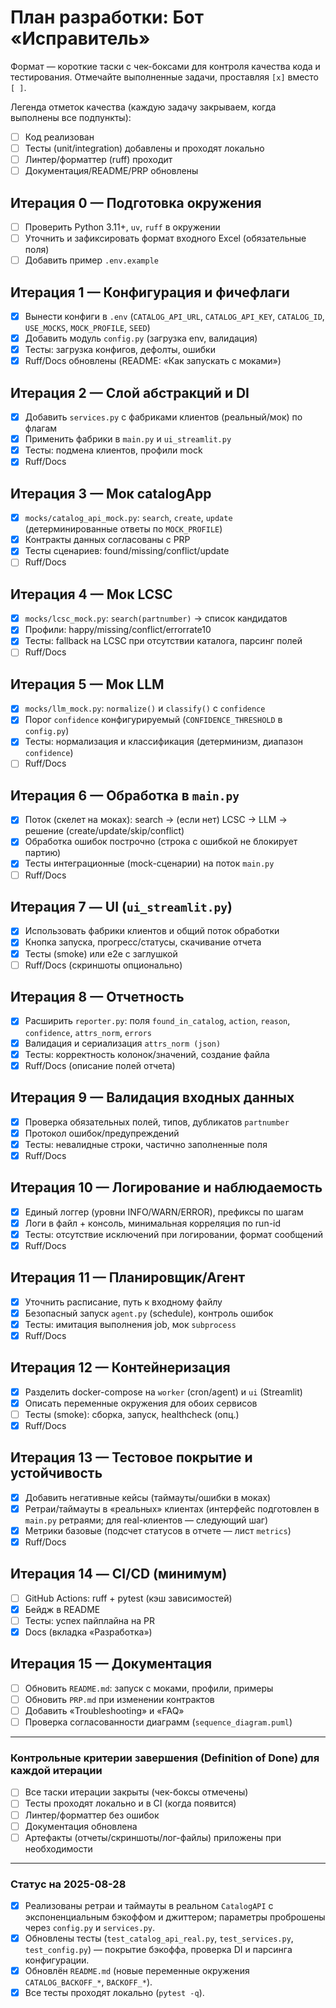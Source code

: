 # План разработки: Бот «Исправитель»

Формат — короткие таски с чек-боксами для контроля качества кода и тестирования. 
Отмечайте выполненные задачи, проставляя `[x]` вместо `[ ]`.

Легенда отметок качества (каждую задачу закрываем, когда выполнены все подпункты):
- [ ] Код реализован
- [ ] Тесты (unit/integration) добавлены и проходят локально
- [ ] Линтер/форматтер (ruff) проходит
- [ ] Документация/README/PRP обновлены

## Итерация 0 — Подготовка окружения
- [ ] Проверить Python 3.11+, `uv`, `ruff` в окружении
- [ ] Уточнить и зафиксировать формат входного Excel (обязательные поля)
- [ ] Добавить пример `.env.example`

## Итерация 1 — Конфигурация и фичефлаги
- [x] Вынести конфиги в `.env` (`CATALOG_API_URL`, `CATALOG_API_KEY`, `CATALOG_ID`, `USE_MOCKS`, `MOCK_PROFILE`, `SEED`)
- [x] Добавить модуль `config.py` (загрузка env, валидация)
- [x] Тесты: загрузка конфигов, дефолты, ошибки
- [x] Ruff/Docs обновлены (README: «Как запускать с моками»)

## Итерация 2 — Слой абстракций и DI
- [x] Добавить `services.py` с фабриками клиентов (реальный/мок) по флагам
- [x] Применить фабрики в `main.py` и `ui_streamlit.py`
- [x] Тесты: подмена клиентов, профили mock
- [x] Ruff/Docs

## Итерация 3 — Мок catalogApp
- [x] `mocks/catalog_api_mock.py`: `search`, `create`, `update` (детерминированные ответы по `MOCK_PROFILE`)
- [x] Контракты данных согласованы с PRP
- [x] Тесты сценариев: found/missing/conflict/update
- [ ] Ruff/Docs

## Итерация 4 — Мок LCSC
- [x] `mocks/lcsc_mock.py`: `search(partnumber)` → список кандидатов
- [x] Профили: happy/missing/conflict/errorrate10
- [x] Тесты: fallback на LCSC при отсутствии каталога, парсинг полей
- [ ] Ruff/Docs

## Итерация 5 — Мок LLM
- [x] `mocks/llm_mock.py`: `normalize()` и `classify()` с `confidence`
- [x] Порог `confidence` конфигурируемый (`CONFIDENCE_THRESHOLD` в `config.py`)
- [x] Тесты: нормализация и классификация (детерминизм, диапазон `confidence`)
- [ ] Ruff/Docs

## Итерация 6 — Обработка в `main.py`
- [x] Поток (скелет на моках): search → (если нет) LCSC → LLM → решение (create/update/skip/conflict)
- [x] Обработка ошибок построчно (строка с ошибкой не блокирует партию)
- [x] Тесты интеграционные (mock-сценарии) на поток `main.py`
- [ ] Ruff/Docs

## Итерация 7 — UI (`ui_streamlit.py`)
- [x] Использовать фабрики клиентов и общий поток обработки
- [x] Кнопка запуска, прогресс/статусы, скачивание отчета
- [x] Тесты (smoke) или e2e c заглушкой
- [ ] Ruff/Docs (скриншоты опционально)

## Итерация 8 — Отчетность
- [x] Расширить `reporter.py`: поля `found_in_catalog`, `action`, `reason`, `confidence`, `attrs_norm`, `errors`
- [x] Валидация и сериализация `attrs_norm (json)`
- [x] Тесты: корректность колонок/значений, создание файла
- [x] Ruff/Docs (описание полей отчета)

## Итерация 9 — Валидация входных данных
- [x] Проверка обязательных полей, типов, дубликатов `partnumber`
- [x] Протокол ошибок/предупреждений
- [x] Тесты: невалидные строки, частично заполненные поля
- [x] Ruff/Docs

## Итерация 10 — Логирование и наблюдаемость
- [x] Единый логгер (уровни INFO/WARN/ERROR), префиксы по шагам
- [x] Логи в файл + консоль, минимальная корреляция по run-id
- [x] Тесты: отсутствие исключений при логировании, формат сообщений
- [x] Ruff/Docs

## Итерация 11 — Планировщик/Агент
- [x] Уточнить расписание, путь к входному файлу
- [x] Безопасный запуск `agent.py` (schedule), контроль ошибок
- [x] Тесты: имитация выполнения job, мок `subprocess`
- [x] Ruff/Docs

## Итерация 12 — Контейнеризация
- [x] Разделить docker-compose на `worker` (cron/agent) и `ui` (Streamlit)
- [x] Описать переменные окружения для обоих сервисов
- [ ] Тесты (smoke): сборка, запуск, healthcheck (опц.)
- [x] Ruff/Docs

## Итерация 13 — Тестовое покрытие и устойчивость
- [x] Добавить негативные кейсы (таймауты/ошибки в моках)
- [x] Ретраи/таймауты в «реальных» клиентах (интерфейс подготовлен в `main.py` ретраями; для real-клиентов — следующий шаг)
- [x] Метрики базовые (подсчет статусов в отчете — лист `metrics`)
- [x] Ruff/Docs

## Итерация 14 — CI/CD (минимум)
- [ ] GitHub Actions: ruff + pytest (кэш зависимостей)
- [x] Бейдж в README
- [ ] Тесты: успех пайплайна на PR
- [x] Docs (вкладка «Разработка»)

## Итерация 15 — Документация
- [ ] Обновить `README.md`: запуск с моками, профили, примеры
- [ ] Обновить `PRP.md` при изменении контрактов
- [ ] Добавить «Troubleshooting» и «FAQ»
- [ ] Проверка согласованности диаграмм (`sequence_diagram.puml`)

---

### Контрольные критерии завершения (Definition of Done) для каждой итерации
- [ ] Все таски итерации закрыты (чек-боксы отмечены)
- [ ] Тесты проходят локально и в CI (когда появится)
- [ ] Линтер/форматтер без ошибок
- [ ] Документация обновлена
- [ ] Артефакты (отчеты/скриншоты/лог-файлы) приложены при необходимости

---

### Статус на 2025-08-28
- [x] Реализованы ретраи и таймауты в реальном `CatalogAPI` с экспоненциальным бэкоффом и джиттером; параметры проброшены через `config.py` и `services.py`.
- [x] Обновлены тесты (`test_catalog_api_real.py`, `test_services.py`, `test_config.py`) — покрытие бэкоффа, проверка DI и парсинга конфигурации.
- [x] Обновлён `README.md` (новые переменные окружения `CATALOG_BACKOFF_*`, `BACKOFF_*`).
- [x] Все тесты проходят локально (`pytest -q`).
